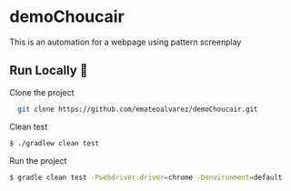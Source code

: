 # demoChoucair
This is an automation for a webpage using pattern screenplay

## Run Locally 🚀

Clone the project

```bash
  git clone https://github.com/emateoalvarez/demoChoucair.git
```

Clean test 

```bash
$ ./gradlew clean test
```

Run the project

```bash
$ gradle clean test -Pwebdriver.driver=chrome -Denvironment=default
```
